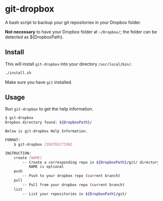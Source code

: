 # git-dropbox

A bash script to backup your git repositories in your Dropbox folder. 

**Not necessary** to have your Dropbox folder at `~/Dropbox/`; the folder can be detected as ${DropboxPath}.

## Install
This will install `git-dropbox` into your directory `/usr/local/bin/`.

```bash
./install.sh 
```

Make sure you have `git` installed.

## Usage

Run `git-dropbox` to get the help information.

```bash
$ git-dropbox
Dropbox directory found: ${DropboxPath}/

Below is git-dropbox Help Information.

FORMAT:
	$ git-dropbox [INSTRUCTION]

INSTRUCTION:
	create [NAME]
		-- Create a corresponding repo in ${DropboxPath}/git/ directory, 
           NAME is optional
	push 
		-- Push to your dropbox repo (current branch)
	pull 
		-- Pull from your dropbox repo (current branch)
	list 
		-- List your repositories in ${DropboxPath}/git/
```
